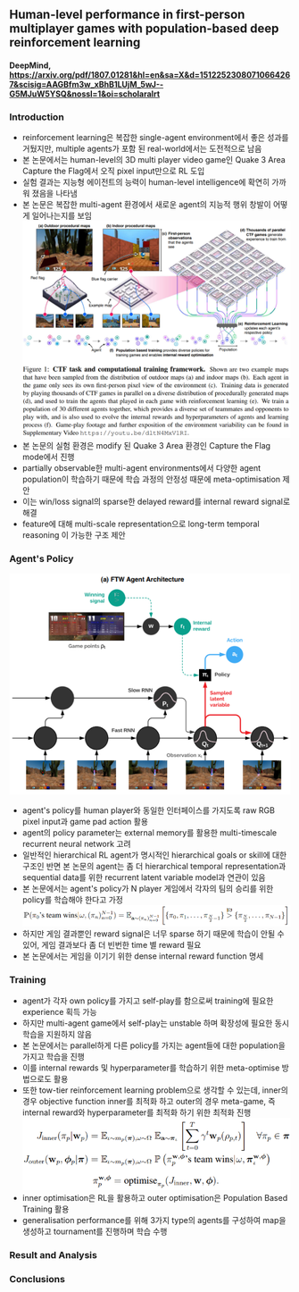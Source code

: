 ## Human-level performance in first-person multiplayer games with population-based deep reinforcement learning

#### DeepMind, https://arxiv.org/pdf/1807.01281&hl=en&sa=X&d=15122523080710664267&scisig=AAGBfm3w_xBhB1LUjM_5wJ--G5MJuW5YSQ&nossl=1&oi=scholaralrt

### Introduction
- reinforcement learning은 복잡한 single-agent environment에서 좋은 성과를 거뒀지만, multiple agents가 포함 된 real-world에서는 도전적으로 남음
- 본 논문에서는 human-level의 3D multi player video game인 Quake 3 Area Capture the Flag에서 오직 pixel input만으로 RL 도입
- 실험 결과는 지능형 에이전트의 능력이 human-level intelligence에 확연히 가까워 졌음을 나타냄
- 본 논문은 복잡한 multi-agent 환경에서 새로운 agent의 지능적 행위 창발이 어떻게 일어나는지를 보임
![CTF task and computational training framework](paper_images/CTF_image1.PNG)
- 본 논문의 실험 환경은 modify 된 Quake 3 Area 환경인 Capture the Flag mode에서 진행
- partially observable한 multi-agent environments에서 다양한 agent population이 학습하기 때문에 학습 과정의 안정성 때문에 meta-optimisation 제안
- 이는 win/loss signal의 sparse한 delayed reward를 internal reward signal로 해결
- feature에 대해 multi-scale representation으로 long-term temporal reasoning 이 가능한 구조 제안

### Agent's Policy
![objective function of inner and outer](paper_images/CTF_image4.PNG)
- agent's policy를 human player와 동일한 인터페이스를 가지도록 raw RGB pixel input과 game pad action 활용
- agent의 policy parameter는 external memory를 활용한 multi-timescale recurrent neural network 고려
- 일반적인 hierarchical RL agent가 명시적인 hierarchical goals or skill에 대한 구조인 반면 본 논문의 agent는 좀 더 hierarchical temporal representation과 sequential data를 위한 recurrent latent variable model과 연관이 있음
- 본 논문에서는 agent's policy가 N player 게임에서 각자의 팀의 승리를 위한 policy를 학습해야 한다고 가정
![policy of maximise team rewards](paper_images/CTF_image2.PNG)
- 하지만 게임 결과뿐인 reward signal은 너무 sparse 하기 때문에 학습이 안될 수 있어, 게임 결과보다 좀 더 빈번한 time 별 reward 필요
- 본 논문에서는 게임을 이기기 위한 dense internal reward function 명세

### Training
- agent가 각자 own policy를 가지고 self-play를 함으로써 training에 필요한 experience 획득 가능
- 하지만 multi-agent game에서 self-play는 unstable 하며 확장성에 필요한 동시 학습을 지원하지 않음
- 본 논문에서는 parallel하게 다른 policy를 가지는 agent들에 대한 population을 가지고 학습을 진행
- 이를 internal rewards 및 hyperparameter를 학습하기 위한 meta-optimise 방법으로도 활용
- 또한 tow-tier reinforcement learning problem으로 생각할 수 있는데, inner의 경우 objective function inner를 최적화 하고 outer의 경우 meta-game, 즉 internal reward와 hyperparameter를 최적화 하기 위한 최적화 진행
![objective function of inner and outer](paper_images/CTF_image3.PNG)
- inner optimisation은 RL을 활용하고 outer optimisation은 Population Based Training 활용
- generalisation performance를 위해 3가지 type의 agents를 구성하여 map을 생성하고 tournament를 진행하며 학습 수행
  
### Result and Analysis

### Conclusions